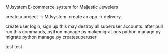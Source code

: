 MJsystem
E-commerce system for Majjestic Jewelers

create a project -> MJsystem. create an app -> delivery.

create user login, sign up this may destroy all superuser accounts. after pull run this commands, 
python manage.py makemigrations 
python manage.py migrate 
python manage.py createsuperuser


test test
